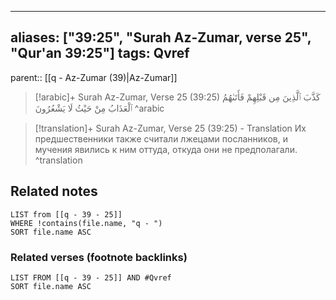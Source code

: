 
---
aliases: ["39:25", "Surah Az-Zumar, verse 25", "Qur'an 39:25"]
tags: Qvref
---

parent:: [[q - Az-Zumar (39)|Az-Zumar]]

> [!arabic]+ Surah Az-Zumar, Verse 25 (39:25)
> <span class="quran-arabic">كَذَّبَ ٱلَّذِينَ مِن قَبْلِهِمْ فَأَتَىٰهُمُ ٱلْعَذَابُ مِنْ حَيْثُ لَا يَشْعُرُونَ</span>
^arabic

> [!translation]+ Surah Az-Zumar, Verse 25 (39:25) - Translation
> Их предшественники также считали лжецами посланников, и мучения явились к ним оттуда, откуда они не предполагали.
^translation



## Related notes
```dataview
LIST from [[q - 39 - 25]]
WHERE !contains(file.name, "q - ")
SORT file.name ASC
```

### Related verses (footnote backlinks)
```dataview
LIST FROM [[q - 39 - 25]] AND #Qvref
SORT file.name ASC
```

